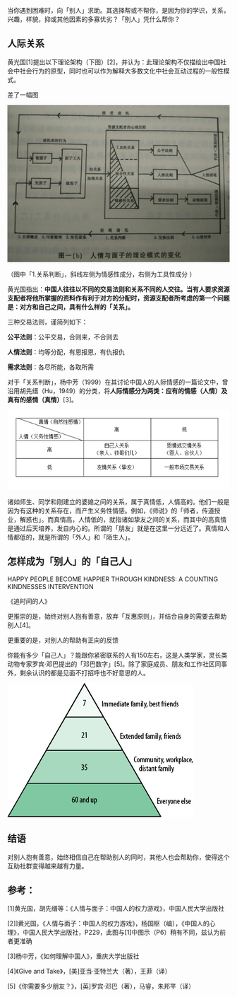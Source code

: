 当你遇到困难时，向「别人」求助。其选择帮或不帮你，是因为你的学识，关系，兴趣，样貌，抑或其他因素的多寡优劣？「别人」凭什么帮你？

## 人际关系

黄光国[1]提出以下理论架构（下图）[2]，并认为：此理论架构不仅描绘出中国社会中社会行为的原型，同时也可以作为解释大多数文化中社会互动过程的一般性模式。



差了一幅图



![what-does-other-help-you-depending-on-1](../assets/images/what-does-other-help-you-depending-on-1.jpg)

（图中「1.关系判断」，斜线左侧为情感性成分，右侧为工具性成分 ）



黄光国指出：**中国人往往以不同的交易法则和关系不同的人交往。当有人要求资源支配者将他所掌握的资料作有利于对方的分配时，资源支配者所考虑的第一个问题是：对方和自己之间，具有什么样的「关系」。**

三种交易法则，谨简列如下：

**公平法则**：公平交易，合则来，不合则去

**人情法则**：均等分配，有恩报恩，有仇报仇

**需求法则**：各尽所能，各取所需

对于「关系判断」，杨中芳（1999）在其讨论中国人的人际情感的一篇论文中，曾沿用胡先缙（Hu，1949）的分类，将**人际情感分为两类：应有的情感（人情）及真有的感情（真情）**[3]。

![what-does-other-help-you-depending-on-2](../assets/images/what-does-other-help-you-depending-on-2.png)

诸如师生、同学和刚建立的婆媳之间的关系，属于真情低，人情高的。他们一般是因为有这种的关系存在，而产生义务性情感。例如，《师说》的「师者，传道授业，解惑也」。而真情高，人情低的，就指诸如挚友之间的关系，而其中的高真情是通过后天培养，发自内心的。所谓的「朋友」就是在这里一分远近了。真情和人情都低的，就是所谓的「外人」和「陌生人」。


## 怎样成为「别人」的「自己人」

HAPPY PEOPLE BECOME HAPPIER THROUGH KINDNESS: A COUNTING KINDNESSES INTERVENTION

《追时间的人》



更推崇的是，始终对别人抱有善意，放弃「互惠原则」，并结合自身的需要去帮助别人[4]。

更重要的是，对别人的帮助有正向的反馈



你能有多少「自己人」？能跟你紧密联系的人有150左右，这是人类学家，灵长类动物专家罗宾·邓巴提出的「邓巴数字」[5]。除了家庭成员、朋友和工作社区同事外，剩余认识的都是见面不打招呼也不好意思的人。

![](../assets/images/Dunbar's-number.jpg)


## 结语

对别人抱有善意，始终相信自己在帮助别人的同时，其他人也会帮助你，使得这个互助社群变得越来越有力量。



## 参考：

[1]黄光国，胡先缙等：《人情与面子：中国人的权力游戏》，中国人民大学出版社

[2]]黄光国，《人情与面子：中国人的权力游戏》，杨国枢（编），《中国人的心理》，中国人民大学出版社，P229，此图与[1]中图示（P6）稍有不同，兹认为前者更准确

[3]杨中芳，《如何理解中国人》，重庆大学出版社

[4]《Give and Take》，[美]亚当·亚特兰大（著），王菲（译）

[5]《你需要多少朋友？》，[英]罗宾·邓巴（著），马睿，朱邦芊（译）